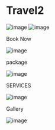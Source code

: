# Travel2

![image](https://github.com/yash131120/Travel2/assets/139432375/0b8ff1e0-057d-4256-8e82-bc597403ad46)
![image](https://github.com/yash131120/Travel2/assets/139432375/39c1c92d-dcb7-478a-8dbf-274820e447da)

<p> Book Now </p>

![image](https://github.com/yash131120/Travel2/assets/139432375/4efd5487-1496-4f91-b1a9-f494ed089d1d)

<p>package</p>

![image](https://github.com/yash131120/Travel2/assets/139432375/901b825e-a519-41da-af6e-b2c0b92ac71f)

<p>SERVICES</p>

![image](https://github.com/yash131120/Travel2/assets/139432375/d3345898-17eb-43b1-a8a7-5094164b47fe)

<p>Gallery</p>

![image](https://github.com/yash131120/Travel2/assets/139432375/45fbd5ac-abf2-4379-9ac2-b9b8abd93d79)


